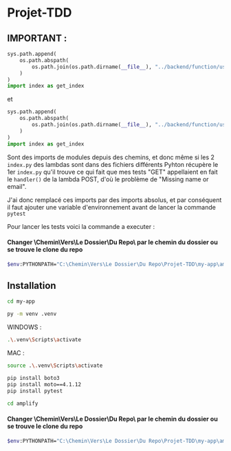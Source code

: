 # Projet-TDD


## IMPORTANT : 

```py
sys.path.append(
    os.path.abspath(
        os.path.join(os.path.dirname(__file__), "../backend/function/userHandler/src") # Lambda GET
    )
)
import index as get_index
```

et 

```py
sys.path.append(
    os.path.abspath(
        os.path.join(os.path.dirname(__file__), "../backend/function/userHandlerPost/src") # Lambda POST
    )
)
import index as get_index
```

Sont des imports de modules depuis des chemins, et donc même si les 2 `index.py` des lambdas sont dans des fichiers différents Pyhton récupère le 1er `index.py` qu'il trouve ce qui fait que mes tests "GET" appellaient en fait le `handler()` de la lambda POST, d'où le problème de "Missing name or email".

J'ai donc remplacé ces imports par des imports absolus, et par conséquent il faut ajouter une variable d'environnement avant de lancer la commande `pytest`

Pour lancer les tests voici la commande a executer : 

#### Changer \Chemin\Vers\Le Dossier\Du Repo\ par le chemin du dossier ou se trouve le clone du repo

```sh
$env:PYTHONPATH="C:\Chemin\Vers\Le Dossier\Du Repo\Projet-TDD\my-app\amplify"; pytest -v
```

## Installation

```sh
cd my-app
```

```sh
py -m venv .venv
```
WINDOWS :
```sh
.\.venv\Scripts\activate
```
MAC :

```bash
source .\.venv\Scripts\activate
```

```sh
pip install boto3
pip install moto==4.1.12
pip install pytest
```

```sh
cd amplify
```

#### Changer \Chemin\Vers\Le Dossier\Du Repo\ par le chemin du dossier ou se trouve le clone du repo

```sh
$env:PYTHONPATH="C:\Chemin\Vers\Le Dossier\Du Repo\Projet-TDD\my-app\amplify"; pytest -v
```

